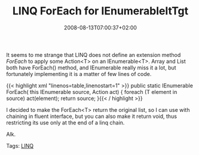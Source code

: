 ﻿---
title: "LINQ ForEach for IEnumerableltTgt"
description: ""
date: 2008-08-13T07:00:37+02:00
draft: false
tags: [LINQ]
categories: [LINQ]
---
It seems to me strange that LINQ does not define an extension method *ForEach* to apply some Action&lt;T&gt; on an IEnumerable&lt;T&gt;. Array and List both  have ForEach() method, and IEnumerable really miss it a lot, but fortunately implementing it is a matter of few lines of code.

{{< highlight xml "linenos=table,linenostart=1" >}}
public static IEnumerable<T> ForEach<T>(
    this IEnumerable<T> source, 
    Action<T> act)
{
    foreach (T element in source) act(element);
    return source;
}{{< / highlight >}}

<!-- Code inserted with Steve Dunn's Windows Live Writer Code Formatter Plugin.  http://dunnhq.com -->

I decided to make the ForEach&lt;T&gt; return the original list, so I can use with chaining in fluent interface, but you can also make it return void, thus restricting its use only at the end of a linq chain.

Alk.

<!--dotnetkickit-->

Tags: [LINQ](http://technorati.com/tag/LINQ)
